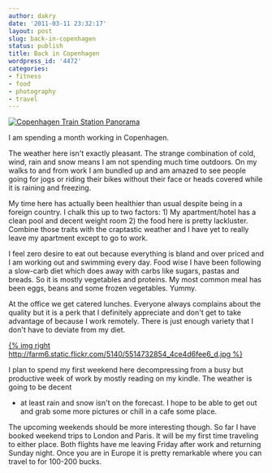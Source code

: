 ```yaml
---
author: dakry
date: '2011-03-11 23:32:17'
layout: post
slug: back-in-copenhagen
status: publish
title: Back in Copenhagen
wordpress_id: '4472'
categories:
- fitness
- food
- photography
- travel
---
```


[![Copenhagen Train Station Panorama](http://farm6.static.flickr.com/5178/5518490687_0bec7878d0_b.jpg)](http://www.flickr.com/photos/zacharyz/5518490687/)

I am spending a month working in Copenhagen.

The weather here isn't exactly pleasant. The strange combination of cold,
wind, rain and snow means I am not spending much time outdoors. On my walks to
and from work I am bundled up and am amazed to see people going for jogs or
riding their bikes without their face or heads covered while it is raining and
freezing.

My time here has actually been healthier than usual despite being in a foreign
country. I chalk this up to two factors: 1) My apartment/hotel has a clean
pool and decent weight room 2) the food here is pretty lackluster. Combine
those traits with the craptastic weather and I have yet to really leave my
apartment except to go to work.

I feel zero desire to eat out because everything is bland and over priced and
I am working out and swimming every day. Food wise I have been following a
slow-carb diet which does away with carbs like sugars, pastas and breads. So
it is mostly vegetables and proteins. My most common meal has been eggs, beans
and some frozen vegetables. Yummy.

At the office we get catered lunches. Everyone always complains about the
quality but it is a perk that I definitely appreciate and don't get to take
advantage of because I work remotely. There is just enough variety that I
don't have to deviate from my diet.

[{% img right http://farm6.static.flickr.com/5140/5514732854_4ce4d6fee6_d.jpg %}](http://www.flickr.com/photos/zacharyz/5514732854/)

I plan to spend my first weekend here decompressing from a busy but productive
week of work by mostly reading on my kindle. The weather is going to be decent
- at least rain and snow isn't on the forecast. I hope to be able to get out
and grab some more pictures or chill in a cafe some place.

The upcoming weekends should be more interesting though. So far I have booked
weekend trips to London and Paris. It will be my first time traveling to
either place. Both flights have me leaving Friday after work and returning
Sunday night. Once you are in Europe it is pretty remarkable where you can
travel to for 100-200 bucks.

